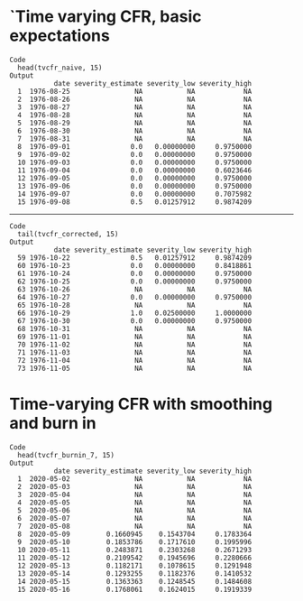 # `Time varying CFR, basic expectations

    Code
      head(tvcfr_naive, 15)
    Output
               date severity_estimate severity_low severity_high
      1  1976-08-25                NA           NA            NA
      2  1976-08-26                NA           NA            NA
      3  1976-08-27                NA           NA            NA
      4  1976-08-28                NA           NA            NA
      5  1976-08-29                NA           NA            NA
      6  1976-08-30                NA           NA            NA
      7  1976-08-31                NA           NA            NA
      8  1976-09-01               0.0   0.00000000     0.9750000
      9  1976-09-02               0.0   0.00000000     0.9750000
      10 1976-09-03               0.0   0.00000000     0.9750000
      11 1976-09-04               0.0   0.00000000     0.6023646
      12 1976-09-05               0.0   0.00000000     0.9750000
      13 1976-09-06               0.0   0.00000000     0.9750000
      14 1976-09-07               0.0   0.00000000     0.7075982
      15 1976-09-08               0.5   0.01257912     0.9874209

---

    Code
      tail(tvcfr_corrected, 15)
    Output
               date severity_estimate severity_low severity_high
      59 1976-10-22               0.5   0.01257912     0.9874209
      60 1976-10-23               0.0   0.00000000     0.8418861
      61 1976-10-24               0.0   0.00000000     0.9750000
      62 1976-10-25               0.0   0.00000000     0.9750000
      63 1976-10-26                NA           NA            NA
      64 1976-10-27               0.0   0.00000000     0.9750000
      65 1976-10-28                NA           NA            NA
      66 1976-10-29               1.0   0.02500000     1.0000000
      67 1976-10-30               0.0   0.00000000     0.9750000
      68 1976-10-31                NA           NA            NA
      69 1976-11-01                NA           NA            NA
      70 1976-11-02                NA           NA            NA
      71 1976-11-03                NA           NA            NA
      72 1976-11-04                NA           NA            NA
      73 1976-11-05                NA           NA            NA

# Time-varying CFR with smoothing and burn in

    Code
      head(tvcfr_burnin_7, 15)
    Output
               date severity_estimate severity_low severity_high
      1  2020-05-02                NA           NA            NA
      2  2020-05-03                NA           NA            NA
      3  2020-05-04                NA           NA            NA
      4  2020-05-05                NA           NA            NA
      5  2020-05-06                NA           NA            NA
      6  2020-05-07                NA           NA            NA
      7  2020-05-08                NA           NA            NA
      8  2020-05-09         0.1660945    0.1543704     0.1783364
      9  2020-05-10         0.1853786    0.1717610     0.1995996
      10 2020-05-11         0.2483871    0.2303268     0.2671293
      11 2020-05-12         0.2109542    0.1945696     0.2280666
      12 2020-05-13         0.1182171    0.1078615     0.1291948
      13 2020-05-14         0.1293255    0.1182376     0.1410532
      14 2020-05-15         0.1363363    0.1248545     0.1484608
      15 2020-05-16         0.1768061    0.1624015     0.1919339

